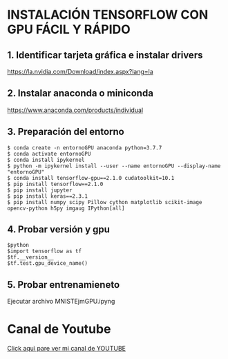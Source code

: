 # INSTALACIÓN TENSORFLOW CON GPU FÁCIL Y RÁPIDO

## 1. Identificar tarjeta gráfica e instalar drivers
  https://la.nvidia.com/Download/index.aspx?lang=la
  
## 2. Instalar anaconda o miniconda
  https://www.anaconda.com/products/individual
  
## 3. Preparación del entorno
    $ conda create -n entornoGPU anaconda python=3.7.7
    $ conda activate entornoGPU
    $ conda install ipykernel
    $ python -m ipykernel install --user --name entornoGPU --display-name "entornoGPU"
    $ conda install tensorflow-gpu==2.1.0 cudatoolkit=10.1
    $ pip install tensorflow==2.1.0
    $ pip install jupyter
    $ pip install keras==2.3.1
    $ pip install numpy scipy Pillow cython matplotlib scikit-image opencv-python h5py imgaug IPython[all]
  

## 4. Probar versión y gpu
    $python
    $import tensorflow as tf
    $tf.__version__
    $tf.test.gpu_device_name()

## 5. Probar entrenamieneto 
   Ejecutar archivo MNISTEjmGPU.ipyng

# **Canal de Youtube**
[Click aquì pare ver mi canal de YOUTUBE](https://www.youtube.com/channel/UCr_dJOULDvSXMHA1PSHy2rg)
